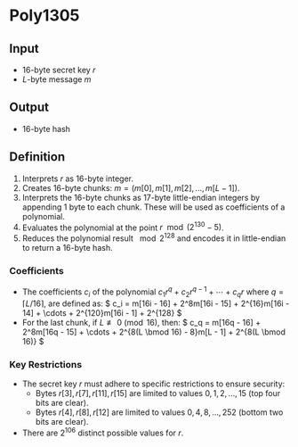 # Poly1305

## Input
- 16-byte secret key $r$
- $L$-byte message $m$

## Output
- 16-byte hash 

## Definition

1. Interprets $r$ as 16-byte integer.
2. Creates 16-byte chunks: $m=(m[0],m[1],m[2],...,m[L-1])$.
3. Interprets the 16-byte chunks as 17-byte little-endian integers by appending 1 byte to each chunk. These will be used as coefficients of a polynomial.
4. Evaluates the polynomial at the point $r\mod{(2^{130}-5)}$.
5. Reduces the polynomial result $\mod{2^{128}}$ and encodes it in little-endian to return a 16-byte hash.

### Coefficients
- The coefficients $c_i$ of the polynomial $c_1r^q + c_2r^{q-1} + \cdots + c_qr$ where $q = \lceil L/16 \rceil$, are defined as:
  $ 
  c_i = m[16i - 16] + 2^8m[16i - 15] + 2^{16}m[16i - 14] + \cdots + 2^{120}m[16i - 1] + 2^{128} 
  $
- For the last chunk, if $L \not\equiv 0 \pmod{16}$, then:
  $
  c_q = m[16q - 16] + 2^8m[16q - 15] + \cdots + 2^{8(L \bmod 16) - 8}m[L - 1] + 2^{8(L \bmod 16)}
  $

### Key Restrictions
- The secret key $r$ must adhere to specific restrictions to ensure security:
  - Bytes $r[3], r[7], r[11], r[15]$ are limited to values $0, 1, 2, \ldots, 15$ (top four bits are clear).
  - Bytes $r[4], r[8], r[12]$ are limited to values $0, 4, 8, \ldots, 252$ (bottom two bits are clear).
- There are $2^{106}$ distinct possible values for $r$.